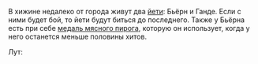 В хижине недалеко от города живут два [йети](https://ttg.club/bestiary/allowak_yeti): Бьёрн и Ганде. Если с ними будет бой, то йети будут биться до последнего. Также у Бьёрна есть при себе [медаль мясного пирога](https://ttg.club/items/magic/medal_of_the_meat_pie), которую он использует, когда у него останется меньше половины хитов. 

Лут: 